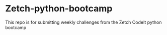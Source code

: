 # Zetch-python-bootcamp

This repo is for submitting weekly challenges from the Zetch CodeIt python bootcamp
